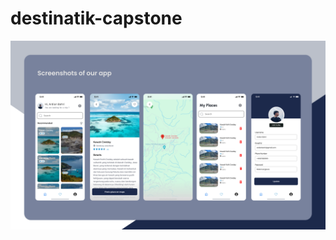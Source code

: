 # destinatik-capstone
![alt text](https://github.com/destinatik-team/destinatik-mobile/blob/master/Screenshot.png?raw=true)
